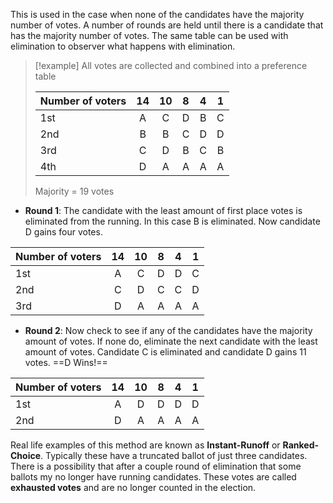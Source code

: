This is used in the case when none of the candidates have the majority number of votes. A number of rounds are held until there is a candidate that has the majority number of votes. The same table can be used with elimination to observer what happens with elimination.
>[!example] All votes are collected and combined into a preference table
>
>| Number of voters | 14 | 10 | 8 | 4 | 1|
> | --- | :---: | :---: | :---: | :---: | :---: |
> | 1st | A | C | D | B | C |
> | 2nd | B | B | C | D | D |
> | 3rd | C | D | B | C | B |
> | 4th | D | A | A | A | A |
>
> Majority = 19 votes

- **Round 1**: The candidate with the least amount of first place votes is eliminated from the running. In this case B is eliminated. Now candidate D gains four votes.

| Number of voters | 14 | 10 | 8 | 4 | 1|
| --- | :---: | :---: | :---: | :---: | :---: |
| 1st | A | C | D | D | C |
| 2nd | C | D | C | C | D |
| 3rd | D | A | A | A | A |

- **Round 2**: Now check to see if any of the candidates have the majority amount of votes. If none do, eliminate the next candidate with the least amount of votes. Candidate C is eliminated and candidate D gains 11 votes. ==D Wins!==

| Number of voters | 14 | 10 | 8 | 4 | 1|
| --- | :---: | :---: | :---: | :---: | :---: |
| 1st | A | D | D | D | D |
| 2nd | D | A | A | A | A |

Real life examples of this method are known as **Instant-Runoff** or **Ranked-Choice**. Typically these have a truncated ballot of just three candidates. There is a possibility that after a couple round of elimination that some ballots my no longer have running candidates. These votes are called **exhausted votes** and are no longer counted in the election.
